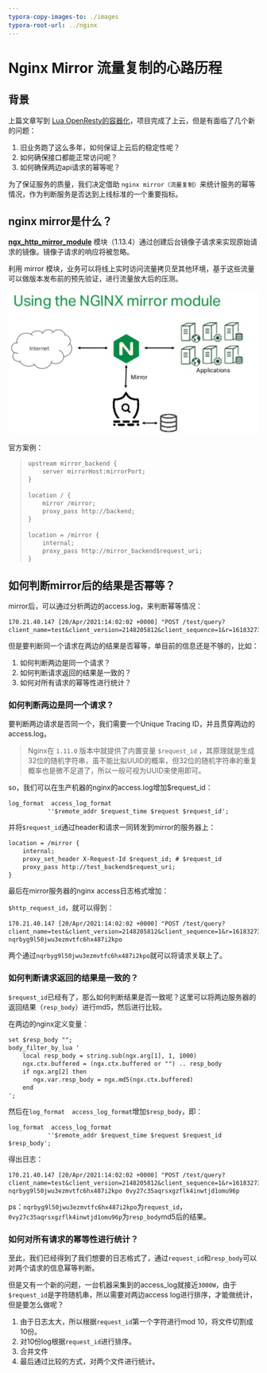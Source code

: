 ```yaml
---
typora-copy-images-to: ./images
typora-root-url: ../nginx
---
```

# Nginx Mirror 流量复制的心路历程

## 背景

上篇文章写到 [Lua OpenResty的容器化](https://segmentfault.com/a/1190000039867278)，项目完成了上云，但是有面临了几个新的问题：

1. 旧业务跑了这么多年，如何保证上云后的稳定性呢？
2. 如何确保接口都能正常访问呢？
4. 如何确保两边api请求的幂等呢？

为了保证服务的质量，我们决定借助 `nginx mirror（流量复制）`来统计服务的幂等情况，作为判断服务是否达到上线标准的一个重要指标。



## nginx mirror是什么？

**[ngx_http_mirror_module](http://nginx.org/en/docs/http/ngx_http_mirror_module.html)** 模块（1.13.4）通过创建后台镜像子请求来实现原始请求的镜像。镜像子请求的响应将被忽略。

利用 mirror 模块，业务可以将线上实时访问流量拷贝至其他环境，基于这些流量可以做版本发布前的预先验证，进行流量放大后的压测。

<img src="./images/image-20210421161757605.png" alt="image-20210421161757605" style="zoom:50%;" />

官方案例：

> ```nginx
> upstream mirror_backend {
>     server mirrorHost:mirrorPort;
> }
> 
> location / {
>     mirror /mirror;
>     proxy_pass http://backend;
> }
> 
> location = /mirror {
>     internal;
>     proxy_pass http://mirror_backend$request_uri;
> }
> ```



## 如何判断mirror后的结果是否幂等？

mirror后，可以通过分析两边的access.log，来判断幂等情况：

```shell
170.21.40.147 [20/Apr/2021:14:02:02 +0000] "POST /test/query?client_name=test&client_version=2148205812&client_sequence=1&r=1618327396996&isvip=0&release_version=1.1.0
```

但是要判断同一个请求在两边的结果是否幂等，单目前的信息还是不够的，比如：

1. 如何判断两边是同一个请求？
2. 如何判断请求返回的结果是一致的？
3. 如何对所有请求的幂等性进行统计？



### 如何判断两边是同一个请求？

要判断两边请求是否同一个，我们需要一个Unique Tracing ID，并且贯穿两边的access.log。

> Nginx在 `1.11.0` 版本中就提供了内置变量 `$request_id` ，其原理就是生成32位的随机字符串，虽不能比拟UUID的概率，但32位的随机字符串的重复概率也是微不足道了，所以一般可视为UUID来使用即可。

so，我们可以在生产机器的nginx的access.log增加$request_id：

```nginx
log_format  access_log_format
           ''$remote_addr $request_time $request $request_id';
```



并将`$request_id`通过header和请求一同转发到mirror的服务器上：

```nginx
location = /mirror {
    internal;
  	proxy_set_header X-Request-Id $request_id; # $request_id
    proxy_pass http://test_backend$request_uri;
}
```



最后在mirror服务器的nginx access日志格式增加：

`$http_request_id`，就可以得到：

```shell
170.21.40.147 [20/Apr/2021:14:02:02 +0000] "POST /test/query?client_name=test&client_version=2148205812&client_sequence=1&r=1618327396996&isvip=0&release_version=1.1.0 nqrbyg9l50jwu3ezmvtfc6hx487i2kpo
```

两个通过`nqrbyg9l50jwu3ezmvtfc6hx487i2kpo`就可以将请求关联上了。



### 如何判断请求返回的结果是一致的？

`$request_id`已经有了，那么如何判断结果是否一致呢？这里可以将两边服务器的返回结果（`resp_body`）进行md5，然后进行比较。

在两边的nginx定义变量：

```nginx
set $resp_body "";
body_filter_by_lua '
    local resp_body = string.sub(ngx.arg[1], 1, 1000)
    ngx.ctx.buffered = (ngx.ctx.buffered or "") .. resp_body
    if ngx.arg[2] then
       ngx.var.resp_body = ngx.md5(ngx.ctx.buffered)
    end
';
```
然后在`log_format  access_log_format`增加`$resp_body`，即：

```nginx
log_format  access_log_format
           ''$remote_addr $request_time $request $request_id $resp_body';
```

得出日志：

```shell
170.21.40.147 [20/Apr/2021:14:02:02 +0000] "POST /test/query?client_name=test&client_version=2148205812&client_sequence=1&r=1618327396996&isvip=0&release_version=1.1.0 nqrbyg9l50jwu3ezmvtfc6hx487i2kpo 0vy27c35aqrsxgzflk4inwtjd1omu96p
```

ps：`nqrbyg9l50jwu3ezmvtfc6hx487i2kpo`为`request_id`，`0vy27c35aqrsxgzflk4inwtjd1omu96p`为`resp_body`md5后的结果。



### 如何对所有请求的幂等性进行统计？

至此，我们已经得到了我们想要的日志格式了，通过`request_id`和`resp_body`可以对两个请求的信息幂等判断。

但是又有一个新的问题，一台机器采集到的access_log就接近`3000W`，由于`$request_id`是字符随机串，所以需要对两边access log进行排序，才能做统计，但是要怎么做呢？

1. 由于日志太大，所以根据`request_id`第一个字符进行mod 10，将文件切割成10份。
2. 对10份log根据`request_id`进行排序。
3. 合并文件
4. 最后通过比较的方式，对两个文件进行统计。























